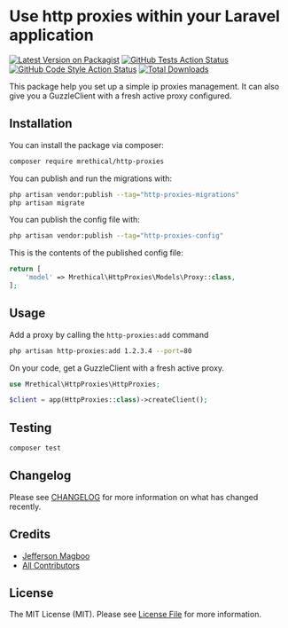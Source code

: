 # Use http proxies within your Laravel application

[![Latest Version on Packagist](https://img.shields.io/packagist/v/mrethical/http-proxies.svg?style=flat-square)](https://packagist.org/packages/mrethical/http-proxies)
[![GitHub Tests Action Status](https://img.shields.io/github/actions/workflow/status/mrethical/http-proxies/run-tests.yml?branch=main&label=tests&style=flat-square)](https://github.com/mrethical/http-proxies/actions?query=workflow%3Arun-tests+branch%3Amain)
[![GitHub Code Style Action Status](https://img.shields.io/github/actions\workflow/status/mrethical/http-proxies/fix-php-code-style-issues.yml?branch=main&label=code%20style&style=flat-square)](https://github.com/mrethical/http-proxies/actions?query=workflow%3A"Fix+PHP+code+style+issues"+branch%3Amain)
[![Total Downloads](https://img.shields.io/packagist/dt/mrethical/http-proxies.svg?style=flat-square)](https://packagist.org/packages/mrethical/http-proxies)

This package help you set up a simple ip proxies management. It can also give you a GuzzleClient with a fresh active proxy configured.

## Installation

You can install the package via composer:

```bash
composer require mrethical/http-proxies
```

You can publish and run the migrations with:

```bash
php artisan vendor:publish --tag="http-proxies-migrations"
php artisan migrate
```
You can publish the config file with:

```bash
php artisan vendor:publish --tag="http-proxies-config"
```

This is the contents of the published config file:

```php
return [
    'model' => Mrethical\HttpProxies\Models\Proxy::class,
];
```
## Usage

Add a proxy by calling the `http-proxies:add` command

```bash
php artisan http-proxies:add 1.2.3.4 --port=80
```

On your code, get a GuzzleClient with a fresh active proxy.

```php
use Mrethical\HttpProxies\HttpProxies;

$client = app(HttpProxies::class)->createClient();
```

## Testing

```bash
composer test
```

## Changelog

Please see [CHANGELOG](CHANGELOG.md) for more information on what has changed recently.

## Credits

- [Jefferson Magboo](https://github.com/mrethical)
- [All Contributors](../../contributors)

## License

The MIT License (MIT). Please see [License File](LICENSE.md) for more information.
